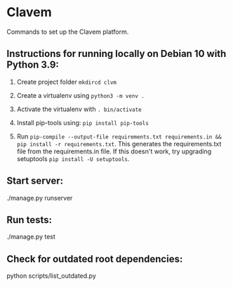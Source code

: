 # Clavem

Commands to set up the Clavem platform.

## Instructions for running locally on Debian 10 with Python 3.9:

1. Create project folder `mkdircd clvm`

2. Create a virtualenv using `python3 -m venv .`

3. Activate the virtualenv with `. bin/activate`

4. Install pip-tools using: `pip install pip-tools`

5. Run `pip-compile --output-file requirements.txt requirements.in && pip install -r requirements.txt`. This generates the requirements.txt file from the requirements.in file. If this doesn't work, try upgrading setuptools `pip install -U setuptools`.

## Start server:

./manage.py runserver

## Run tests:

./manage.py test

## Check for outdated root dependencies:

python scripts/list_outdated.py
